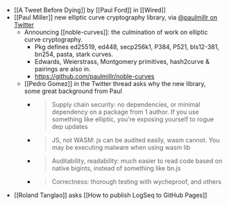 - [[A Tweet Before Dying]] by [[Paul Ford]] in [[Wired]]
- [[Paul Miller]] new elliptic curve cryptography library, via [@paulmillr on Twitter](https://twitter.com/paulmillr/status/1606628502140325888)
	- Announcing [[noble-curves]]: the culmination of work on elliptic curve cryptography.
		- Pkg defines ed25519, ed448, secp256k1, P384, P521, bls12-381, bn254, pasta, stark curves.
		- Edwards, Weierstrass, Montgomery primitives, hash2curve & pairings are also in.
		- https://github.com/paulmillr/noble-curves
	- [[Pedro Gomez]] in the Twitter thread asks why the new library, some great background from Paul
		- > Supply chain security: no dependencies, or minimal dependency on a package from 1 author. If you use something like elliptic, you're exposing yourself to rogue dep updates
		- > JS, not WASM: js can be audited easily, wasm cannot. You may be executing malware when using wasm lib
		- > Auditability, readability: much easier to read code based on native bigints, instead of something like bn.js
		- > Correctness: thorough testing with wycheproof, and others
- [[Roland Tanglao]] asks [[How to publish LogSeq to GitHub Pages]]
